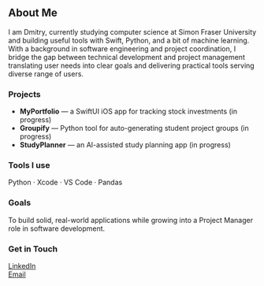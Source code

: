 ## About Me

I am Dmitry, currently studying computer science at Simon Fraser University and building useful tools with Swift, Python, and a bit of machine learning.
With a background in software engineering and project coordination, I bridge the gap between technical development and project management translating user needs into clear goals and delivering practical tools serving diverse range of users.

### Projects
- **MyPortfolio** — a SwiftUI iOS app for tracking stock investments (in progress) 
- **Groupify** — Python tool for auto-generating student project groups (in progress) 
- **StudyPlanner** — an AI-assisted study planning app (in progress)

### Tools I use
Python · Xcode · VS Code · Pandas

### Goals
To build solid, real-world applications while growing into a Project Manager role in software development.

### Get in Touch
[LinkedIn](https://www.linkedin.com/in/dmitry-nechvolod/)  
[Email](mailto:dnechv@gmail.com)

